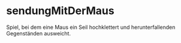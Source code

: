 # sendungMitDerMaus
Spiel, bei dem eine Maus ein Seil hochklettert und herunterfallenden Gegenständen ausweicht.
